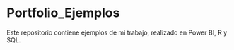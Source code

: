 # Portfolio_Ejemplos

Este repositorio contiene ejemplos de mi trabajo, realizado en Power BI, R y SQL.
